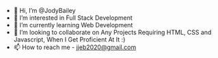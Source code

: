 - 👋 Hi, I’m @JodyBailey
- 👀 I’m interested in Full Stack Development
- 🌱 I’m currently learning Web Development
- 💞️ I’m looking to collaborate on Any Projects Requiring HTML, CSS and Javascript, When I Get Proficient At It  :)
- 📫 How to reach me - jjeb2020@gmail.com

<!---
JodyBailey/JodyBailey is a ✨ special ✨ repository because its `README.md` (this file) appears on your GitHub profile.
You can click the Preview link to take a look at your changes.
--->

